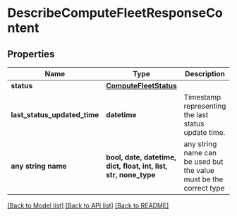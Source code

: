 # DescribeComputeFleetResponseContent


## Properties
Name | Type | Description | Notes
------------ | ------------- | ------------- | -------------
**status** | [**ComputeFleetStatus**](ComputeFleetStatus.md) |  | 
**last_status_updated_time** | **datetime** | Timestamp representing the last status update time. | [optional] 
**any string name** | **bool, date, datetime, dict, float, int, list, str, none_type** | any string name can be used but the value must be the correct type | [optional]

[[Back to Model list]](../README.md#documentation-for-models) [[Back to API list]](../README.md#documentation-for-api-endpoints) [[Back to README]](../README.md)


